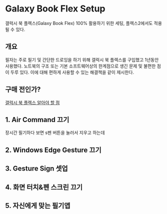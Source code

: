 # Galaxy Book Flex Setup
갤럭시 북 플렉스(Galaxy Book Flex) 100% 활용하기 위한 세팅, 플렉스2에서도 적용될 수 있다.

## 개요

필자는 주로 필기 및 간단한 드로잉을 하기 위해 갤럭시 북 플렉스를 구입했고 1년동안 사용했다. 노트북의 구조 또는 기본 소프트웨어상의 한계점으로 생긴 문제 및 불편한 점이 두루 있다. 이에 대해 편하게 사용할 수 있는 해결책을 같이 제시한다.

## 구매 전인가?

[갤럭시 북 플렉스 알아야 할 점](./before_purchase.md)

## 1. Air Command 끄기
장시간 필기하다 보면 s펜 버튼을 눌러서 지우고 하는데 

## 2. Windows Edge Gesture 끄기

## 3. Gesture Sign 셋업

## 4. 화면 터치&펜 스크린 끄기

## 5. 자신에게 맞는 필기앱

